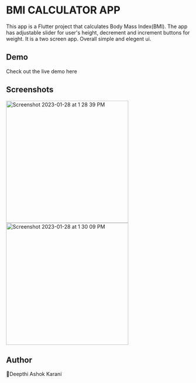 # BMI CALCULATOR APP

This app is a Flutter project that calculates Body Mass Index(BMI). The app has adjustable slider for user's height, decrement and increment buttons for weight. It is a two screen app. Overall simple and elegent ui.

## Demo

Check out the live demo here

## Screenshots

<img width="334" alt="Screenshot 2023-01-28 at 1 28 39 PM" src="https://user-images.githubusercontent.com/117646114/215255359-b6cbd3b0-7d98-4b0f-bcfa-08ef18567572.png">
<img width="334" alt="Screenshot 2023-01-28 at 1 30 09 PM" src="https://user-images.githubusercontent.com/117646114/215255380-9982d146-b430-427c-9b05-480efde213cd.png">


## Author

👤Deepthi Ashok Karani
